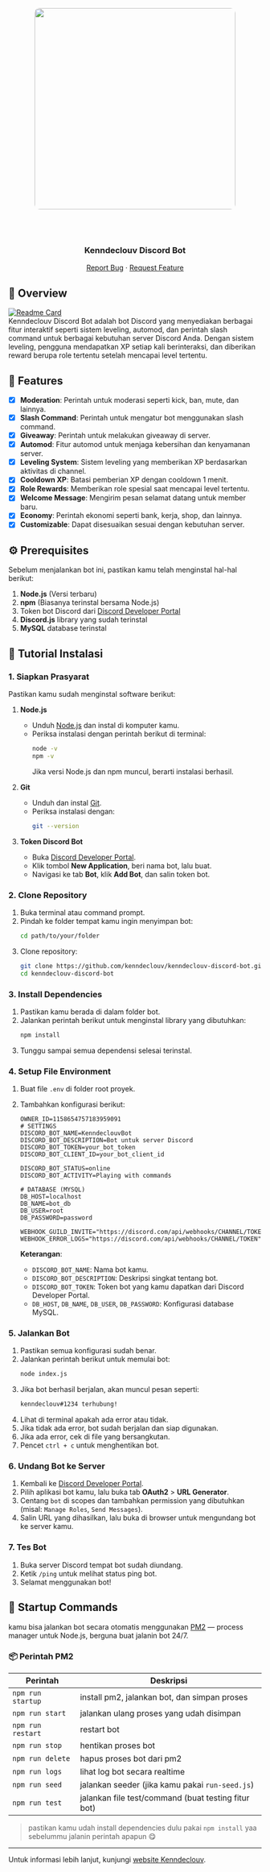 <p align="center">
    <a href="https://kenndeclouv.rf.gd">
    <img src="https://cdn.prod.website-files.com/6257adef93867e50d84d30e2/636e0b5061df29d55a92d945_full_logo_blurple_RGB.svg" border="0" width="400" style="margin:0 auto; border-radius: 10px">
    </a>
</p>
<br />
<!-- PROJECT LOGO -->
<br />
<p align="center">
  <a href="https://github.com/kenndeclouv/kenndeclouv-discord-bot">
  </a>

  <h3 align="center">Kenndeclouv Discord Bot</h3>
  <p align="center">
    <a href="https://github.com/kenndeclouv/kenndeclouv-discord-bot/issues">Report Bug</a>
    ·
    <a href="https://github.com/kenndeclouv/kenndeclouv-discord-bot/issues">Request Feature</a>
  </p>
</p>

## 📖 Overview

[![Readme Card](https://github-readme-stats.vercel.app/api/pin/?username=kenndeclouv&repo=kenndeclouv-discord-bot&theme=tokyonight)](https://github.com/kenndeclouv)  
Kenndeclouv Discord Bot adalah bot Discord yang menyediakan berbagai fitur interaktif seperti sistem leveling, automod, dan perintah slash command untuk berbagai kebutuhan server Discord Anda. Dengan sistem leveling, pengguna mendapatkan XP setiap kali berinteraksi, dan diberikan reward berupa role tertentu setelah mencapai level tertentu.

## 📃 Features

- [x] **Moderation**: Perintah untuk moderasi seperti kick, ban, mute, dan lainnya.
- [x] **Slash Command**: Perintah untuk mengatur bot menggunakan slash command.
- [x] **Giveaway**: Perintah untuk melakukan giveaway di server.
- [x] **Automod**: Fitur automod untuk menjaga kebersihan dan kenyamanan server.
- [x] **Leveling System**: Sistem leveling yang memberikan XP berdasarkan aktivitas di channel.
- [x] **Cooldown XP**: Batasi pemberian XP dengan cooldown 1 menit.
- [x] **Role Rewards**: Memberikan role spesial saat mencapai level tertentu.
- [x] **Welcome Message**: Mengirim pesan selamat datang untuk member baru.
- [x] **Economy**: Perintah ekonomi seperti bank, kerja, shop, dan lainnya.
- [x] **Customizable**: Dapat disesuaikan sesuai dengan kebutuhan server.

## ⚙️ Prerequisites

Sebelum menjalankan bot ini, pastikan kamu telah menginstal hal-hal berikut:

1. **Node.js** (Versi terbaru)
2. **npm** (Biasanya terinstal bersama Node.js)
3. Token bot Discord dari [Discord Developer Portal](https://discord.com/developers/applications)
4. **Discord.js** library yang sudah terinstal
5. **MySQL** database terinstal

## 📖 Tutorial Instalasi

### 1. Siapkan Prasyarat

Pastikan kamu sudah menginstal software berikut:

1. **Node.js**

   - Unduh [Node.js](https://nodejs.org/) dan instal di komputer kamu.
   - Periksa instalasi dengan perintah berikut di terminal:
     ```bash
     node -v
     npm -v
     ```
     Jika versi Node.js dan npm muncul, berarti instalasi berhasil.

2. **Git**

   - Unduh dan instal [Git](https://git-scm.com/).
   - Periksa instalasi dengan:
     ```bash
     git --version
     ```

3. **Token Discord Bot**
   - Buka [Discord Developer Portal](https://discord.com/developers/applications).
   - Klik tombol **New Application**, beri nama bot, lalu buat.
   - Navigasi ke tab **Bot**, klik **Add Bot**, dan salin token bot.

### 2. Clone Repository

1. Buka terminal atau command prompt.
2. Pindah ke folder tempat kamu ingin menyimpan bot:
   ```bash
   cd path/to/your/folder
   ```
3. Clone repository:
   ```bash
   git clone https://github.com/kenndeclouv/kenndeclouv-discord-bot.git
   cd kenndeclouv-discord-bot
   ```

### 3. Install Dependencies

1. Pastikan kamu berada di dalam folder bot.
2. Jalankan perintah berikut untuk menginstal library yang dibutuhkan:
   ```bash
   npm install
   ```
3. Tunggu sampai semua dependensi selesai terinstal.

### 4. Setup File Environment

1. Buat file `.env` di folder root proyek.
2. Tambahkan konfigurasi berikut:

   ```env
   OWNER_ID=1158654757183959091
   # SETTINGS
   DISCORD_BOT_NAME=KenndeclouvBot
   DISCORD_BOT_DESCRIPTION=Bot untuk server Discord
   DISCORD_BOT_TOKEN=your_bot_token
   DISCORD_BOT_CLIENT_ID=your_bot_client_id

   DISCORD_BOT_STATUS=online
   DISCORD_BOT_ACTIVITY=Playing with commands

   # DATABASE (MYSQL)
   DB_HOST=localhost
   DB_NAME=bot_db
   DB_USER=root
   DB_PASSWORD=password

   WEBHOOK_GUILD_INVITE="https://discord.com/api/webhooks/CHANNEL/TOKEN"
   WEBHOOK_ERROR_LOGS="https://discord.com/api/webhooks/CHANNEL/TOKEN"
   ```

   **Keterangan**:

   - `DISCORD_BOT_NAME`: Nama bot kamu.
   - `DISCORD_BOT_DESCRIPTION`: Deskripsi singkat tentang bot.
   - `DISCORD_BOT_TOKEN`: Token bot yang kamu dapatkan dari Discord Developer Portal.
   - `DB_HOST`, `DB_NAME`, `DB_USER`, `DB_PASSWORD`: Konfigurasi database MySQL.

### 5. Jalankan Bot

1. Pastikan semua konfigurasi sudah benar.
2. Jalankan perintah berikut untuk memulai bot:
   ```bash
   node index.js
   ```
3. Jika bot berhasil berjalan, akan muncul pesan seperti:
   ```bash
   kenndeclouv#1234 terhubung!
   ```
4. Lihat di terminal apakah ada error atau tidak.
5. Jika tidak ada error, bot sudah berjalan dan siap digunakan.
6. Jika ada error, cek di file yang bersangkutan.
7. Pencet `ctrl + c` untuk menghentikan bot.

### 6. Undang Bot ke Server

1. Kembali ke [Discord Developer Portal](https://discord.com/developers/applications).
2. Pilih aplikasi bot kamu, lalu buka tab **OAuth2** > **URL Generator**.
3. Centang `bot` di scopes dan tambahkan permission yang dibutuhkan (misal: `Manage Roles`, `Send Messages`).
4. Salin URL yang dihasilkan, lalu buka di browser untuk mengundang bot ke server kamu.

### 7. Tes Bot

1. Buka server Discord tempat bot sudah diundang.
2. Ketik `/ping` untuk melihat status ping bot.
3. Selamat menggunakan bot!

## 🚀 Startup Commands

kamu bisa jalankan bot secara otomatis menggunakan [PM2](https://pm2.keymetrics.io/) — process manager untuk Node.js, berguna buat jalanin bot 24/7.

### 📦 Perintah PM2

| Perintah          | Deskripsi                                           |
| ----------------- | --------------------------------------------------- |
| `npm run startup` | install pm2, jalankan bot, dan simpan proses        |
| `npm run start`   | jalankan ulang proses yang udah disimpan            |
| `npm run restart` | restart bot                                         |
| `npm run stop`    | hentikan proses bot                                 |
| `npm run delete`  | hapus proses bot dari pm2                           |
| `npm run logs`    | lihat log bot secara realtime                       |
| `npm run seed`    | jalankan seeder (jika kamu pakai `run-seed.js`)     |
| `npm run test`    | jalankan file test/command (buat testing fitur bot) |

> pastikan kamu udah install dependencies dulu pakai `npm install` yaa sebelummu jalanin perintah apapun 😋

---

Untuk informasi lebih lanjut, kunjungi [website Kenndeclouv](https://kenndeclouv.my.id).